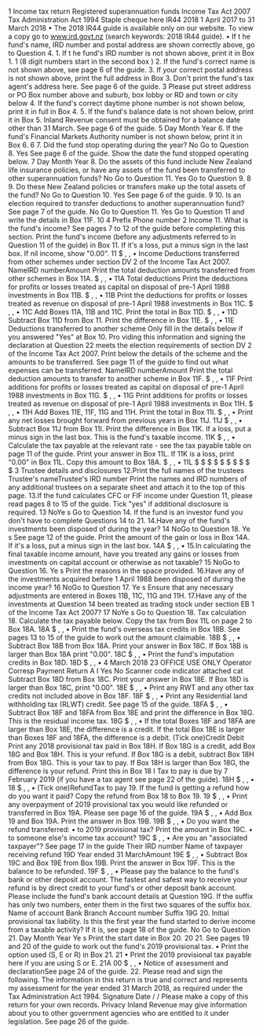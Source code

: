 1 Income tax return Registered superannuation funds Income Tax Act 2007 Tax Administration Act 1994 Staple cheque here IR44 2018 1 April 2017 to 31 March 2018 • The 2018 IR44 guide is available only on our website. To view a copy go to www.ird.govt.nz (search keywords: 2018 IR44 guide). • If t he fund's name, IRD number and postal address are shown correctly above, go to Question 4. 1. If t he fund's IRD number is not shown above, print it in Box 1. 1 (8 digit numbers start in the second box ) 2. If the fund's correct name is not shown above, see page 6 of the guide. 3. If your correct postal address is not shown above, print the full address in Box 3. Don't print the fund's tax agent's address here. See page 6 of the guide. 3 Please put street address or PO Box number above and suburb, box lobby or RD and town or city below 4. If the fund's correct daytime phone number is not shown below, print it in full in Box 4. 5. If the fund's balance date is not shown below, print it in Box 5. Inland Revenue consent must be obtained for a balance date other than 31 March. See page 6 of the guide. 5 Day Month Year 6. If the fund's Financial Markets Authority number is not shown below, print it in Box 6. 6 7. Did the fund stop operating during the year? No Go to Question 8. Yes See page 6 of the guide. Show the date the fund stopped operating below. 7 Day Month Year 8. Do the assets of this fund include New Zealand life insurance policies, or have any assets of the fund been transferred to other superannuation funds? No Go to Question 11. Yes Go to Question 9. 8 9. Do these New Zealand policies or transfers make up the total assets of the fund? No Go to Question 10. Yes See page 6 of the guide. 9 10. Is an election required to transfer deductions to another superannuation fund? See page 7 of the guide. No Go to Question 11. Yes Go to Question 11 and write the details in Box 11F. 10 4 Prefix Phone number 2 Income 11. What is the fund's income? See pages 7 to 12 of the guide before completing this section. Print the fund's income (before any adjustments referred to in Question 11 of the guide) in Box 11. If it's a loss, put a minus sign in the last box. If nil income, show "0.00". 11 $ , , • Income Deductions transferred from other schemes under section DV 2 of the Income Tax Act 2007. NameIRD numberAmount Print the total deduction amounts transferred from other schemes in Box 11A. $ , , • 11A Total deductions Print the deductions for profits or losses treated as capital on disposal of pre-1 April 1988 investments in Box 11B. $ , , • 11B Print the deductions for profits or losses treated as revenue on disposal of pre-1 April 1988 investments in Box 11C. $ , , • 11C Add Boxes 11A, 11B and 11C. Print the total in Box 11D. $ , , • 11D Subtract Box 11D from Box 11. Print the difference in Box 11E. $ , , • 11E Deductions transferred to another scheme Only fill in the details below if you answered "Yes" at Box 10. Pro viding this information and signing the declaration at Question 22 meets the election requirements of section DV 2 of the Income Tax Act 2007. Print below the details of the scheme and the amounts to be transferred. See page 11 of the guide to find out what expenses can be transferred. NameIRD numberAmount Print the total deduction amounts to transfer to another scheme in Box 11F. $ , , • 11F Print additions for profits or losses treated as capital on disposal of pre-1 April 1988 investments in Box 11G. $ , , • 11G Print additions for profits or losses treated as revenue on disposal of pre-1 April 1988 investments in Box 11H. $ , , • 11H Add Boxes 11E, 11F, 11G and 11H. Print the total in Box 11I. $ , , • Print any net losses brought forward from previous years in Box 11J. 11J $ , , • Subtract Box 11J from Box 11I. Print the difference in Box 11K. If a loss, put a minus sign in the last box. This is the fund's taxable income. 11K $ , , • Calculate the tax payable at the relevant rate - see the tax payable table on page 11 of the guide. Print your answer in Box 11L. If 11K is a loss, print "0.00" in Box 11L. Copy this amount to Box 18A. $ , , • 11L $ $ $ $ $ $ $ $ $ $ 3 Trustee details and disclosures 12.Print the full names of the trustees Trustee's nameTrustee's IRD number Print the names and IRD numbers of any additional trustees on a separate sheet and attach it to the top of this page. 13.If the fund calculates CFC or FIF income under Question 11, please read pages 8 to 15 of the guide. Tick "yes" if additional disclosure is required. 13 NoYe s Go to Question 14. If the fund is an investor fund you don't have to complete Questions 14 to 21. 14.Have any of the fund's investments been disposed of during the year? 14 NoGo to Question 18. Ye s See page 12 of the guide. Print the amount of the gain or loss in Box 14A. If it's a loss, put a minus sign in the last box. 14A $ , , • 15.In calculating the final taxable income amount, have you treated any gains or losses from investments on capital account or otherwise as not taxable? 15 NoGo to Question 16. Ye s Print the reasons in the space provided. 16.Have any of the investments acquired before 1 April 1988 been disposed of during the income year? 16 NoGo to Question 17. Ye s Ensure that any necessary adjustments are entered in Boxes 11B, 11C, 11G and 11H. 17.Have any of the investments at Question 14 been treated as trading stock under section EB 1 of the Income Tax Act 2007? 17 NoYe s Go to Question 18. Tax calculation 18. Calculate the tax payable below. Copy the tax from Box 11L on page 2 to Box 18A. 18A $ , , • Print the fund's overseas tax credits in Box 18B. See pages 13 to 15 of the guide to work out the amount claimable. 18B $ , , • Subtract Box 18B from Box 18A. Print your answer in Box 18C. If Box 18B is larger than Box 18A print "0.00". 18C $ , , • Print the fund's imputation credits in Box 18D. 18D $ , , • 4 March 2018 23 OFFICE USE ONLY Operator Corresp Payment Return A I Yes No Scanner code indicator attached cat Subtract Box 18D from Box 18C. Print your answer in Box 18E. If Box 18D is larger than Box 18C, print "0.00". 18E $ , , • Print any RWT and any other tax credits not included above in Box 18F. 18F $ , , • Print any Residential land withholding tax (RLWT) credit. See page 15 of the guide. 18FA $ , , • Subtract Box 18F and 18FA from Box 18E and print the difference in Box 18G. This is the residual income tax. 18G $ , , • If the total Boxes 18F and 18FA are larger than Box 18E, the difference is a credit. If the total Box 18E is larger than Boxes 18F and 18FA, the difference is a debit. (Tick one)Credit Debit Print any 2018 provisional tax paid in Box 18H. If Box 18G is a credit, add Box 18G and Box 18H. This is your refund. If Box 18G is a debit, subtract Box 18H from Box 18G. This is your tax to pay. If Box 18H is larger than Box 18G, the difference is your refund. Print this in Box 18 I Tax to pay is due by 7 February 2019 (if you have a tax agent see page 22 of the guide). 18H $ , , • 18 $ , , • (Tick one)RefundTax to pay 19. If the fund is getting a refund how do you want it paid? Copy the refund from Box 18 to Box 19. 19 $ , , • Print any overpayment of 2019 provisional tax you would like refunded or transferred in Box 19A. Please see page 16 of the guide. 19A $ , , • Add Box 19 and Box 19A. Print the answer in Box 19B. 19B $ , , • Do you want the refund transferred: • to 2019 provisional tax? Print the amount in Box 19C. • to someone else's income tax account? 19C $ , , • Are you an "associated taxpayer"? See page 17 in the guide Their IRD number Name of taxpayer receiving refund 19D Year ended 31 MarchAmount 19E $ , , • Subtract Box 19C and Box 19E from Box 19B. Print the answer in Box 19F. This is the balance to be refunded. 19F $ , , • Please pay the balance to the fund's bank or other deposit account. The fastest and safest way to receive your refund is by direct credit to your fund's or other deposit bank account. Please include the fund's bank account details at Question 19G. If the suffix has only two numbers, enter them in the first two squares of the suffix box. Name of account Bank Branch Account number Suffix 19G 20. Initial provisional tax liability. Is this the first year the fund started to derive income from a taxable activity? If it is, see page 18 of the guide. No Go to Question 21. Day Month Year Ye s Print the start date in Box 20. 20 21. See pages 19 and 20 of the guide to work out the fund's 2019 provisional tax. • Print the option used (S, E or R) in Box 21. 21 • Print the 2019 provisional tax payable here if you are using S or E. 21A 00 $ , , • Notice of assessment and declarationSee page 24 of the guide. 22. Please read and sign the following. The information in this return is true and correct and represents my assessment for the year ended 31 March 2018, as required under the Tax Administration Act 1994. Signature Date / / Please make a copy of this return for your own records. Privacy Inland Revenue may give information about you to other government agencies who are entitled to it under legislation. See page 26 of the guide.
